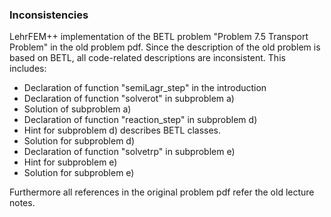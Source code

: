 ### Inconsistencies

LehrFEM++ implementation of the BETL problem "Problem 7.5 Transport Problem" in the old problem pdf. Since the description of the old problem is based on BETL, all code-related descriptions are inconsistent. This includes:

* Declaration of function "semiLagr_step" in the introduction
* Declaration of function "solverot"  in subproblem a)
* Solution of subproblem a)
* Declaration of function "reaction_step" in subproblem d)
* Hint for subproblem d) describes BETL classes.
* Solution for subproblem d)
* Declaration of function "solvetrp" in subproblem e)
* Hint for subproblem e) 
* Solution for subproblem e)

Furthermore all references in the original problem pdf refer the old lecture notes.